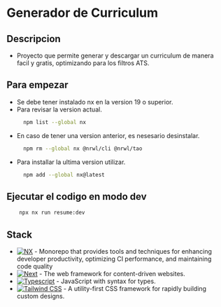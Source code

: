 # Generador de Curriculum 

## Descripcion
 - Proyecto que permite generar y descargar un curriculum de manera facil y gratis, optimizando para los filtros ATS.

## Para empezar
  - Se debe tener instalado nx en la version 19 o superior.
  - Para revisar la version actual.
    ```sh
      npm list --global nx
    ```
  - En caso de tener una version anterior, es nesesario desinstalar.
    ```sh
      npm rm --global nx @nrwl/cli @nrwl/tao
    ```
  - Para installar la ultima version utilizar.
    ```sh
      npm add --global nx@latest
    ```
  ## Ejecutar el codigo en modo dev
  ```sh
      npx nx run resume:dev
  ```

##  Stack

- [![NX][nx-badge]][nx-url] -  Monorepo that provides tools and techniques for enhancing developer productivity, optimizing CI performance, and maintaining code quality 
- [![Next][next-badge]][next-url] - The web framework for content-driven websites.
- [![Typescript][typescript-badge]][typescript-url] - JavaScript with syntax for types.
- [![Tailwind CSS][tailwind-badge]][tailwind-url]  - A utility-first CSS framework for rapidly building custom designs.

[nx-url]: https://nx.dev/
[next-url]:https://nextjs.org/
[typescript-url]: https://www.typescriptlang.org/
[tailwind-url]: https://tailwindcss.com/

[nx-badge]:https://img.shields.io/badge/nx-143055?style=for-the-badge&logo=nx&logoColor=blue
[next-badge]:https://img.shields.io/badge/Next-black?style=for-the-badge&logo=next.js&logoColor=blue
[typescript-badge]: https://img.shields.io/badge/Typescript-007ACC?style=for-the-badge&logo=typescript&logoColor=white&color=blue
[tailwind-badge]: https://img.shields.io/badge/Tailwind-ffffff?style=for-the-badge&logo=tailwindcss&logoColor=38bdf8
